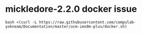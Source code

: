 # mickledore-2.2.0 docker issue

```
bash <(curl -L https://raw.githubusercontent.com/compulab-yokneam/Documentation/master/ucm-imx8m-plus/docker.sh)
```
